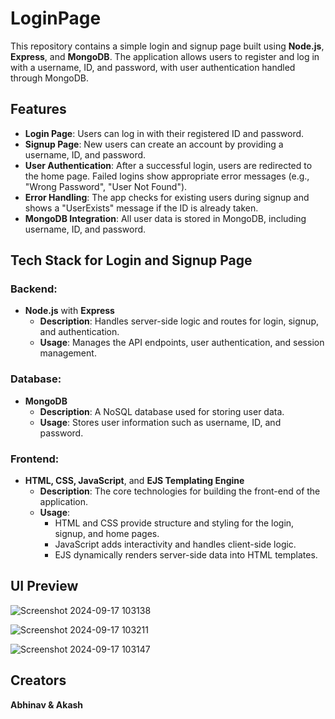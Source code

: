 # LoginPage
This repository contains a simple login and signup page built using **Node.js**, **Express**, and **MongoDB**. The application allows users to register and log in with a username, ID, and password, with user authentication handled through MongoDB.

## Features

- **Login Page**: Users can log in with their registered ID and password.
- **Signup Page**: New users can create an account by providing a username, ID, and password.
- **User Authentication**: After a successful login, users are redirected to the home page. Failed logins show appropriate error messages (e.g., "Wrong Password", "User Not Found").
- **Error Handling**: The app checks for existing users during signup and shows a "UserExists" message if the ID is already taken.
- **MongoDB Integration**: All user data is stored in MongoDB, including username, ID, and password.

## Tech Stack for Login and Signup Page

### Backend:
- **Node.js** with **Express**
  - **Description**: Handles server-side logic and routes for login, signup, and authentication.
  - **Usage**: Manages the API endpoints, user authentication, and session management.

### Database:
- **MongoDB**
  - **Description**: A NoSQL database used for storing user data.
  - **Usage**: Stores user information such as username, ID, and password.

### Frontend:
- **HTML, CSS, JavaScript**, and **EJS Templating Engine**
  - **Description**: The core technologies for building the front-end of the application.
  - **Usage**: 
    - HTML and CSS provide structure and styling for the login, signup, and home pages.
    - JavaScript adds interactivity and handles client-side logic.
    - EJS dynamically renders server-side data into HTML templates.

## UI Preview

![Screenshot 2024-09-17 103138](https://github.com/user-attachments/assets/f2ea3cf0-ccc4-4b8a-870f-3448c7cbb5f9)

![Screenshot 2024-09-17 103211](https://github.com/user-attachments/assets/6d2058d9-8681-4fe3-acb4-5ddef1b125e0)

![Screenshot 2024-09-17 103147](https://github.com/user-attachments/assets/33bbf9fa-2db8-43e3-8cb7-4abec6a07664)

## Creators

**Abhinav & Akash**
